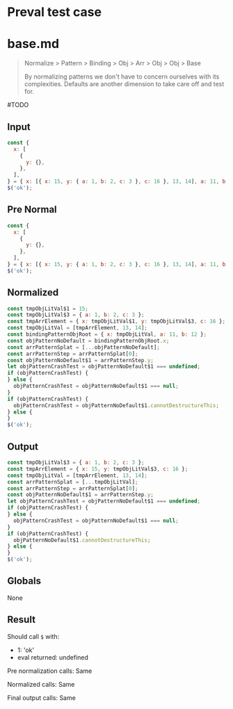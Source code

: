 # Preval test case

# base.md

> Normalize > Pattern > Binding > Obj > Arr > Obj > Obj > Base
>
> By normalizing patterns we don't have to concern ourselves with its complexities. Defaults are another dimension to take care off and test for.

#TODO

## Input

`````js filename=intro
const {
  x: [
    {
      y: {},
    },
  ],
} = { x: [{ x: 15, y: { a: 1, b: 2, c: 3 }, c: 16 }, 13, 14], a: 11, b: 12 };
$('ok');
`````

## Pre Normal

`````js filename=intro
const {
  x: [
    {
      y: {},
    },
  ],
} = { x: [{ x: 15, y: { a: 1, b: 2, c: 3 }, c: 16 }, 13, 14], a: 11, b: 12 };
$('ok');
`````

## Normalized

`````js filename=intro
const tmpObjLitVal$1 = 15;
const tmpObjLitVal$3 = { a: 1, b: 2, c: 3 };
const tmpArrElement = { x: tmpObjLitVal$1, y: tmpObjLitVal$3, c: 16 };
const tmpObjLitVal = [tmpArrElement, 13, 14];
const bindingPatternObjRoot = { x: tmpObjLitVal, a: 11, b: 12 };
const objPatternNoDefault = bindingPatternObjRoot.x;
const arrPatternSplat = [...objPatternNoDefault];
const arrPatternStep = arrPatternSplat[0];
const objPatternNoDefault$1 = arrPatternStep.y;
let objPatternCrashTest = objPatternNoDefault$1 === undefined;
if (objPatternCrashTest) {
} else {
  objPatternCrashTest = objPatternNoDefault$1 === null;
}
if (objPatternCrashTest) {
  objPatternCrashTest = objPatternNoDefault$1.cannotDestructureThis;
} else {
}
$('ok');
`````

## Output

`````js filename=intro
const tmpObjLitVal$3 = { a: 1, b: 2, c: 3 };
const tmpArrElement = { x: 15, y: tmpObjLitVal$3, c: 16 };
const tmpObjLitVal = [tmpArrElement, 13, 14];
const arrPatternSplat = [...tmpObjLitVal];
const arrPatternStep = arrPatternSplat[0];
const objPatternNoDefault$1 = arrPatternStep.y;
let objPatternCrashTest = objPatternNoDefault$1 === undefined;
if (objPatternCrashTest) {
} else {
  objPatternCrashTest = objPatternNoDefault$1 === null;
}
if (objPatternCrashTest) {
  objPatternNoDefault$1.cannotDestructureThis;
} else {
}
$('ok');
`````

## Globals

None

## Result

Should call `$` with:
 - 1: 'ok'
 - eval returned: undefined

Pre normalization calls: Same

Normalized calls: Same

Final output calls: Same
